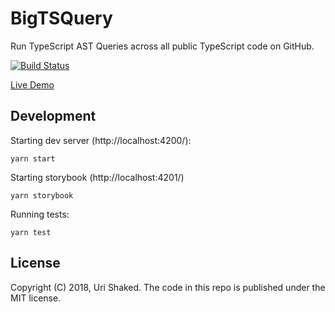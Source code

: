 # BigTSQuery

Run TypeScript AST Queries across all public TypeScript code on GitHub.

[![Build Status](https://travis-ci.org/urish/bigtsquery.svg?branch=master)](https://travis-ci.org/urish/bigtsquery)

[Live Demo](https://bigtsquery.firebaseapp.com/)

## Development

Starting dev server (http://localhost:4200/):

    yarn start

Starting storybook (http://localhost:4201/)

    yarn storybook

Running tests:

    yarn test

## License

Copyright (C) 2018, Uri Shaked. The code in this repo is published under the MIT license.
